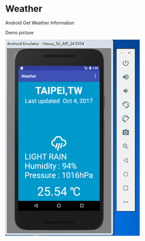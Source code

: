 # Weather
Android Get Weather Information

Demo picture

![image](https://github.com/xingobar/Weather/blob/master/demo.PNG)
